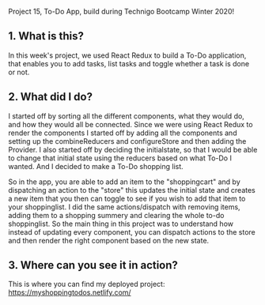 Project 15, To-Do App, build during Technigo Bootcamp Winter 2020!

## 1. What is this?

In this week's project, we used React Redux to build a To-Do application, that enables you to add tasks, list tasks and toggle whether a task is done or not. 

## 2. What did I do?
I started off by sorting all the different components, what they would do, and how they would all be connected. Since we were using React Redux to render the components I started off by adding all the components and setting up the combineReducers and configureStore and then adding the Provider. I also started off by deciding the initialstate, so that I would be able to change that initial state using the reducers based on what To-Do I wanted. And I decided to make a To-Do shopping list. 

So in the app, you are able to add an item to the "shoppingcart" and by dispatching an action to the "store" this updates the initial state and creates a new item that you then can toggle to see if you wish to add that item to your shoppinglist. I did the same actions/dispatch with removing items, adding them to a shopping summery and clearing the whole to-do shoppinglist. So the main thing in this project was to understand how instead of updating every component, you can dispatch actions to the store and then render the right component based on the new state. 

## 3. Where can you see it in action?

This is where you can find my deployed project:
https://myshoppingtodos.netlify.com/ 